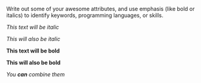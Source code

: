 
Write out some of your awesome attributes, and use emphasis (like bold or italics) to identify keywords, programming languages, or skills. 

*This text will be italic*

_This will also be italic_

**This text will be bold**

__This will also be bold__

_You **can** combine them_
